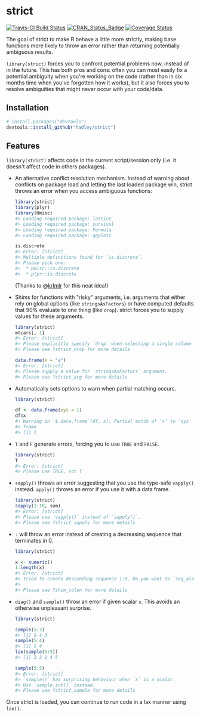 
<!-- README.md is generated from README.Rmd. Please edit that file -->
strict
======

[![Travis-CI Build Status](https://travis-ci.org/hadley/strict.svg?branch=master)](https://travis-ci.org/hadley/strict) [![CRAN\_Status\_Badge](https://www.r-pkg.org/badges/version/strict)](https://cran.r-project.org/package=strict) [![Coverage Status](https://img.shields.io/codecov/c/github/hadley/strict/master.svg)](https://codecov.io/github/hadley/strict?branch=master)

The goal of strict to make R behave a little more strictly, making base functions more likely to throw an error rather than returning potentially ambiguous results.

`library(strict)` forces you to confront potential problems now, instead of in the future. This has both pros and cons: often you can most easily fix a potential ambiguity when you're working on the code (rather than in six months time when you've forgotten how it works), but it also forces you to resolve ambiguities that might never occur with your code/data.

Installation
------------

``` r
# install.packages("devtools")
devtools::install_github("hadley/strict")
```

Features
--------

`library(strict)` affects code in the current script/session only (i.e. it doesn't affect code in others packages).

-   An alternative conflict resolution mechanism. Instead of warning about conflicts on package load and letting the last loaded package win, strict throws an error when you access ambiguous functions:

    ``` r
    library(strict)
    library(plyr)
    library(Hmisc)
    #> Loading required package: lattice
    #> Loading required package: survival
    #> Loading required package: Formula
    #> Loading required package: ggplot2

    is.discrete
    #> Error: [strict]
    #> Multiple definitions found for `is.discrete`.
    #> Please pick one:
    #>  * Hmisc::is.discrete
    #>  * plyr::is.discrete
    ```

    (Thanks to @[krlmlr](https://github.com/krlmlr) for this neat idea!)

-   Shims for functions with "risky" arguments, i.e. arguments that either rely on global options (like `stringsAsFactors`) or have computed defaults that 90% evaluate to one thing (like `drop`). strict forces you to supply values for these arguments.

    ``` r
    library(strict)
    mtcars[, 1]
    #> Error: [strict]
    #> Please explicitly specify `drop` when selecting a single column
    #> Please see ?strict_drop for more details

    data.frame(x = "a")
    #> Error: [strict]
    #> Please supply a value for `stringsAsFactors` argument.
    #> Please see ?strict_arg for more details
    ```

-   Automatically sets options to warn when partial matching occurs.

    ``` r
    library(strict)

    df <- data.frame(xyz = 1)
    df$x
    #> Warning in `$.data.frame`(df, x): Partial match of 'x' to 'xyz' in data
    #> frame
    #> [1] 1
    ```

-   `T` and `F` generate errors, forcing you to use `TRUE` and `FALSE`.

    ``` r
    library(strict)
    T
    #> Error: [strict]
    #> Please use TRUE, not T
    ```

-   `sapply()` throws an error suggesting that you use the type-safe `vapply()` instead. `apply()` throws an error if you use it with a data frame.

    ``` r
    library(strict)
    sapply(1:10, sum)
    #> Error: [strict]
    #> Please use `vapply()` instead of `sapply()`.
    #> Please see ?strict_sapply for more details
    ```

-   `:` will throw an error instead of creating a decreasing sequence that terminates in 0.

    ``` r
    library(strict)

    x <- numeric()
    1:length(x)
    #> Error: [strict]
    #> Tried to create descending sequence 1:0. Do you want to `seq_along()` instead?
    #> 
    #> Please see ?shim_colon for more details
    ```

-   `diag()` and `sample()` throw an error if given scalar `x`. This avoids an otherwise unpleasant surprise.

    ``` r
    library(strict)

    sample(5:3)
    #> [1] 5 4 3
    sample(5:4)
    #> [1] 5 4
    lax(sample(5:5))
    #> [1] 3 2 1 4 5

    sample(5:5)
    #> Error: [strict]
    #> `sample()` has surprising behaviour when `x` is a scalar.
    #> Use `sample.int()` instead.
    #> Please see ?strict_sample for more details
    ```

Once strict is loaded, you can continue to run code in a lax manner using `lax()`.
